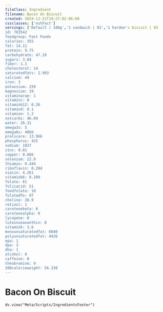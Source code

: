 ```yaml
---
fileClass: Ingredient
filename: Bacon On Biscuit
created: 2024-12-21T19:27:02-06:00
cssclasses: ['nutFact']
servings: ['Default | 100g','1 sandwich | 93','1 hardee's biscuit | 93']
id: 783542
foodgroup: Fast Foods
calories: 355
fat: 14.11
protein: 9.75
carbohydrate: 47.19
sugars: 3.04
fiber: 1.1
cholesterol: 14
saturatedfats: 2.993
calcium: 44
iron: 3
potassium: 259
magnesium: 19
vitaminarae: 1
vitaminc: 0
vitaminb12: 0.26
vitamind: 0.1
vitamine: 1.2
netcarbs: 46.09
water: 26.31
omega3s: 5
omega6s: 4066
pralscore: 13.966
phosphorus: 425
sodium: 1037
zinc: 0.81
copper: 0.086
selenium: 22.9
thiamin: 0.444
riboflavin: 0.284
niacin: 4.261
vitaminb6: 0.109
folate: 61
folicacid: 51
foodfolate: 10
folatedfe: 97
choline: 28.9
retinol: 1
carotenebeta: 0
carotenealpha: 0
lycopene: 0
luteinzeaxanthin: 8
vitamink: 3.6
monounsaturatedfat: 6040
polyunsaturatedfat: 4426
epa: 1
dpa: 3
dha: 1
alcohol: 0
caffeine: 0
theobromine: 0
200calorieweight: 56.338
---
```


# Bacon On Biscuit

```dataviewjs
dv.view("Meta/Scripts/IngredientsFooter")
```
